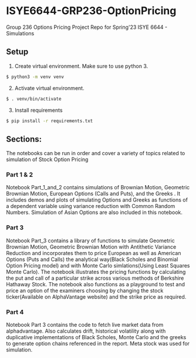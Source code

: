 # ISYE6644-GRP236-OptionPricing
Group 236 Options Pricing Project Repo for Spring'23 ISYE 6644 - Simulations

## Setup
1. Create virtual environment.
   Make sure to use python 3.

```zsh
$ python3 -m venv venv
```

2. Activate virtual environment.
   
```zsh
$ . venv/bin/activate
```

3. Install requirements

```zsh
$ pip install -r requirements.txt
```


## Sections:

The notebooks can be run in order and cover a variety of topics related to simulation of Stock Option Pricing

### Part 1 & 2
Notebook Part_1_and_2 contains simulations of Brownian Motion, Geometric Brownian Motion, European Options (Calls and Puts), and the Greeks . It includes demos and plots of simulating Options and Greeks as functions of a dependent variable using variance reduction with Common Random Numbers. Simulation of Asian Options are also included in this notebook.

### Part 3
Notebook Part_3 contains a library of functions to simulate Geometric Brownian Motion, Geometric Brownian Motion with Antithetic Variance Reduction and incorporates them to price European as well as American Options (Puts and Calls) the analytical way(Black Scholes and Binomial Option Pricing model) and with Monte Carlo simlations(Using Least Squares Monte Carlo). The notebook illustrates the pricing functions by calculating the put and call of a particular strike across various methods of Berkshire Hathaway Stock. The notebook also functions as a playground to test and price an option of the examiners choosing by changing the stock ticker(Available on AlphaVantage website) and the strike price as required.

### Part 4
Notebook Part 3 contains the code to fetch live market data from alphadvantage. Also calculates drift, historical volatility along with duplicative implementations of Black Scholes, Monte Carlo and the greeks to generate option chains referenced in the report. Meta stock was used for simulation.
